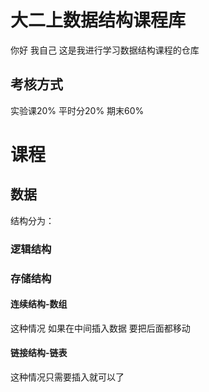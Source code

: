 # 大二上数据结构课程库

你好 我自己 这是我进行学习数据结构课程的仓库

## 考核方式

实验课20%
平时分20%
期末60%

# 课程

## 数据

结构分为：

### 逻辑结构


### 存储结构

#### 连续结构-数组

这种情况 如果在中间插入数据 要把后面都移动

#### 链接结构-链表

这种情况只需要插入就可以了
